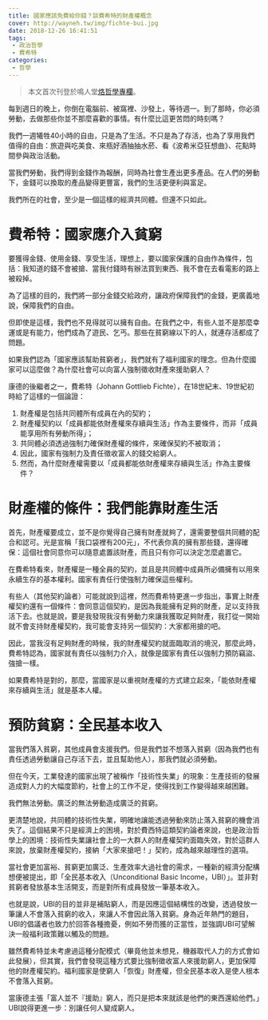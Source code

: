 ```yaml
---
title: 國家應該免費給你錢？談費希特的財產權概念
cover: http://wayneh.tw/img/fichte-bui.jpg
date: 2018-12-26 16:41:51
tags:
 - 政治哲學
 - 費希特
categories:
 - 哲學
---
```


> 本文首次刊登於鳴人堂[烙哲學專欄](https://opinion.udn.com/opinion/story/6685/3543662)。

每到週日的晚上，你倒在電腦前、被窩裡、沙發上，等待週一。到了那時，你必須勞動，去做那些你並不那麼喜歡的事情。有什麼比這更苦悶的時刻嗎？

我們一週犧牲40小時的自由，只是為了生活。不只是為了存活，也為了享用我們值得的自由：旅遊與吃美食、來瓶好酒抽抽水菸、看《波希米亞狂想曲》、花點時間參與政治活動。

當我們勞動，我們得到金錢作為報酬，同時為社會生產出更多產品。在人們的勞動下，金錢可以換取的產品變得更豐富，我們的生活更便利與富足。

我們所在的社會，至少是一個這樣的經濟共同體。但還不只如此。

<!--more-->

# 費希特：國家應介入貧窮

要獲得金錢、使用金錢、享受生活，理想上，要以國家保護的自由作為條件，包括：我知道的錢不會被搶、當我付錢時有辦法買到東西、我不會在去看電影的路上被殺掉。

為了這樣的目的，我們將一部分金錢交給政府，讓政府保障我們的金錢，更廣義地說，保障我們的自由。

但即使是這樣，我們也不見得就可以擁有自由。在我們之中，有些人並不是那麼幸運或是有能力，他們成為了遊民、乞丐。那些在貧窮線以下的人，就連存活都成了問題。

如果我們認為「國家應該幫助貧窮者」，我們就有了福利國家的理念。但為什麼國家可以這麼做？為什麼社會可以向富人強制徵收財產來援助窮人？

康德的後繼者之一，費希特（Johann Gottlieb Fichte），在18世紀末、19世紀初時給了這樣的一個論證：

1. 財產權是包括共同體所有成員在內的契約；
2. 財產權契約以「成員都能依財產權來存續與生活」作為主要條件，而非「成員能享用所有勞動所得」；
3. 共同體必須透過強制力確保財產權的條件，來確保契約不被取消；
4. 因此，國家有強制力及責任徵收富人的錢交給窮人。
5. 然而，為什麼財產權需要以「成員都能依財產權來存續與生活」作為主要條件？

# 財產權的條件：我們能靠財產生活

首先，財產權要成立，並不是你覺得自己擁有財產就夠了，還需要整個共同體的配合和認可。光是宣稱「我口袋裡有200元」，不代表你真的擁有那些錢，還得確保：這個社會同意你可以隨意處置該財產，而且只有你可以決定怎麼處置它。

在費希特看來，財產權是一種全員的契約，並且是共同體中成員所必備擁有以用來永續生存的基本權利。國家有責任行使強制力確保這些權利。

有些人（其他契約論者）可能就說到這裡，然而費希特更進一步指出，事實上財產權契約還有一個條件：會同意這個契約，是因為我能擁有足夠的財產，足以支持我活下去。也就是說，要是我發現我沒有勞動力來讓我獲取足夠財產，我打從一開始就不會支持財產權契約，我可能會支持另一個契約：大家都用搶的吧。

因此，當我沒有足夠財產的時候，我的財產權契約就面臨取消的境況，那麼此時，費希特認為，國家就有責任以強制力介入，就像是國家有責任以強制力預防竊盜、強搶一樣。

如果費希特是對的，那麼，當國家是以重視財產權的方式建立起來，「能依財產權來存續與生活」就是基本人權。

# 預防貧窮：全民基本收入

當我們落入貧窮，其他成員會支援我們。但是我們並不想落入貧窮（因為我們也有責任透過勞動讓自己存活下去，並且幫助他人），那我們就必須勞動。

但在今天，工業發達的國家出現了被稱作「技術性失業」的現象：生產技術的發展造成對人力的大幅度節約，社會上的工作不足，使得找到工作變得越來越困難。

我們無法勞動。廣泛的無法勞動造成廣泛的貧窮。

更清楚地說，共同體的技術性失業，明確地讓能透過勞動來防止落入貧窮的機會消失了。這個結果不只是經濟上的困境，對於費西特這類契約論者來說，也是政治哲學上的困境：技術性失業讓社會上的一大群人的財產權契約面臨失效，對於這群人來說，放棄財產權契約，接納「大家來搶吧！」契約，成為越來越理性的選項。

當社會更加富裕、貧窮更加廣泛、生產效率大過社會的需求，一種新的經濟分配構想便被提出，即「全民基本收入（Unconditional Basic Income，UBI）」。並非對貧窮者發放基本生活開支，而是對所有成員發放一筆基本收入。

也就是說，UBI的目的並非是補貼窮人，而是因應這個結構性的改變，透過發放一筆讓人不會落入貧窮的收入，來讓人不會因此落入貧窮。身為近年熱門的題目，UBI的倡議者也致力於回答各種擔憂，例如不勞而獲的正當性，並強調UBI可望解決一般福利政策難以觸及的問題。

雖然費希特並未考慮過這種分配模式（畢竟他並未想見，機器取代人力的方式會如此發展），但其實，我們會發現這種方式要比強制徵收富人來援助窮人，更加保障他的財產權契約。福利國家是使窮人「恢復」財產權，但全民基本收入是使人根本不會落入貧窮。

當康德主張「富人並不『援助』窮人，而只是把本來就該是他們的東西還給他們。」UBI說得更進一步：別讓任何人變成窮人。
